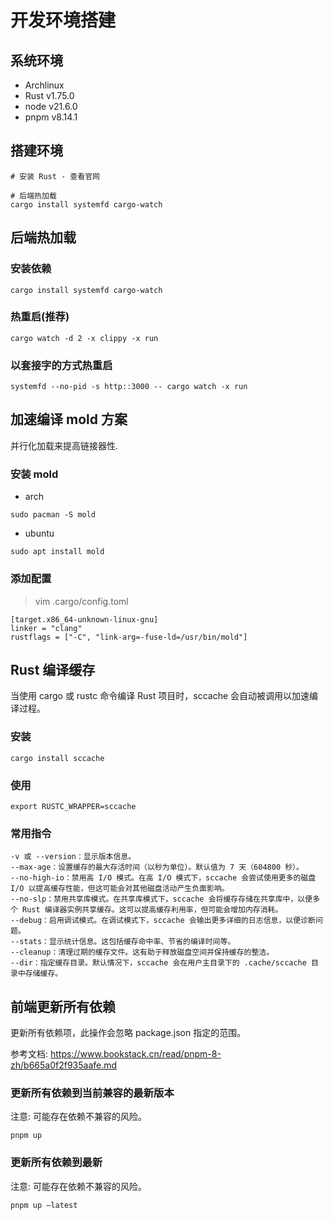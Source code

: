# 开发环境搭建

## 系统环境

- Archlinux
- Rust v1.75.0
- node v21.6.0
- pnpm v8.14.1

## 搭建环境

```shell
# 安装 Rust - 查看官网

# 后端热加载
cargo install systemfd cargo-watch
```

## 后端热加载

### 安装依赖

```shell
cargo install systemfd cargo-watch
```

### 热重启(推荐)

```shell
cargo watch -d 2 -x clippy -x run
```

### 以套接字的方式热重启

```shell
systemfd --no-pid -s http::3000 -- cargo watch -x run
```

## 加速编译 mold 方案

并行化加载来提高链接器性.

### 安装 mold

- arch

```shell
sudo pacman -S mold
```

- ubuntu

```shell
sudo apt install mold
```

### 添加配置

> vim .cargo/config.toml

```shell
[target.x86_64-unknown-linux-gnu]
linker = "clang"
rustflags = ["-C", "link-arg=-fuse-ld=/usr/bin/mold"]
```

## Rust 编译缓存

当使用 cargo 或 rustc 命令编译 Rust 项目时，sccache 会自动被调用以加速编译过程。

### 安装

```shell
cargo install sccache
```

### 使用

```shell
export RUSTC_WRAPPER=sccache
```

### 常用指令

```text
-v 或 --version：显示版本信息。
--max-age：设置缓存的最大存活时间（以秒为单位）。默认值为 7 天（604800 秒）。
--no-high-io：禁用高 I/O 模式。在高 I/O 模式下，sccache 会尝试使用更多的磁盘 I/O 以提高缓存性能，但这可能会对其他磁盘活动产生负面影响。
--no-slp：禁用共享库模式。在共享库模式下，sccache 会将缓存存储在共享库中，以便多个 Rust 编译器实例共享缓存。这可以提高缓存利用率，但可能会增加内存消耗。
--debug：启用调试模式。在调试模式下，sccache 会输出更多详细的日志信息，以便诊断问题。
--stats：显示统计信息。这包括缓存命中率、节省的编译时间等。
--cleanup：清理过期的缓存文件。这有助于释放磁盘空间并保持缓存的整洁。
--dir：指定缓存目录。默认情况下，sccache 会在用户主目录下的 .cache/sccache 目录中存储缓存。
```

## 前端更新所有依赖

更新所有依赖项，此操作会忽略 package.json 指定的范围。

参考文档: <https://www.bookstack.cn/read/pnpm-8-zh/b665a0f2f935aafe.md>

### 更新所有依赖到当前兼容的最新版本

注意: 可能存在依赖不兼容的风险。

```shell
pnpm up
```

### 更新所有依赖到最新

注意: 可能存在依赖不兼容的风险。

```shell
pnpm up —latest
```
